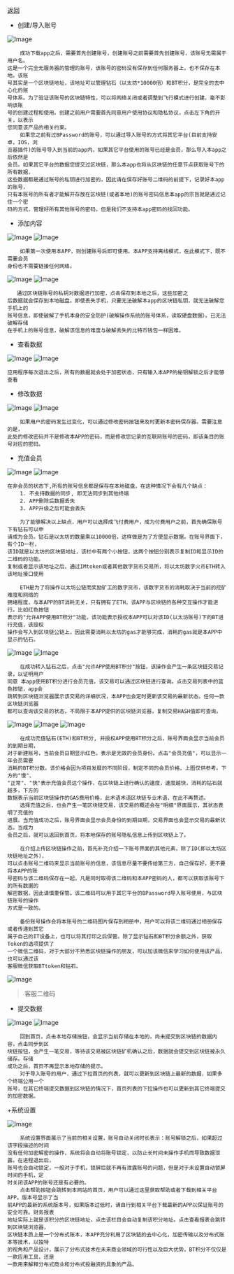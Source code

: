 [返回](./index)
 
 + 创建/导入账号
 
  ![Image](help/1_1.png)
    
    
        成功下载app之后，需要首先创建账号，创建账号之前需要首先创建账号，该账号无需属于用户名。
    这是一个完全无服务器的管理的账号，该账号的密码没有保存到任何服务器上，也不保存在本地。该账
    号其实是一个区块链地址，该地址可以管理钻石（以太坊*10000倍）和BT积分，是完全的去中心化的账
    号体系。为了验证该账号的区块链特性，可以将网络关闭或者调整到飞行模式进行创建，毫不影响该账
    号的创建过程和使用。创建之前用户需要首先同意用户使用协议和隐私协议，点击左下角的开关，以表示
    您同意该产品的相关约束。
        如果您之前有过BPassword的账号，可以通过导入账号的方式将其它平台(目前支持安卓，IOS，浏
    览器插件)的账号导入到当前的app内，如果其它平台使用的账号已经是会员，那么导入本app之后依然是
    会员。如果其它平台的数据您提交过区块链，那么本app也将从区块链的任意节点获取账号下的所有数据，
    这些数据都是通过账号的私钥进行加密的，因此请在保存好账号二维码的前提下，记录好本app的账号，
    只有本账号的所有者才能解开存放在区块链(或者本地)的账号密码信息本app的宗旨就是通过记住一个密
    码的方式，管理好所有其他账号的密码，但是我们不支持本app密码的找回功能。

+ 添加内容

![Image](help/1_2.png)  ![Image](help/1_3.png)

        如果第一次使用本APP，则创建账号后即可使用。本APP支持离线模式，在此模式下，既不需要会员
    身份也不需要链接任何网络。
    
![Image](help/1_4.png)  ![Image](help/1_7.png)

       通过区块链账号的私钥对数据进行加密，点击保存到本地之后，这些加密之
    后数据就会保存到本地磁盘。即使丢失手机，只要无法破解本app的区块链私钥，就无法破解您手机上的
    账号信息，即使破解了手机本身的安全防护(破解操作系统的账号体系，读取硬盘数据）。已无法破解存储
    在手机上的账号信息，破解该信息的难度与破解丢失的比特币钱包一样困难。

+ 查看数据

![Image](help/1_5.png)  ![Image](help/1_6.png)

    应用程序每次退出之后，所有的数据就会处于加密状态，只有输入本APP的秘钥解锁之后才能够查看

+ 修改数据
    
![Image](help/1_8.png)  ![Image](help/1_9.png)
        
        如果用户的密码发生过变化，可以通过修改密码按钮来及时更新本密码保存器。需要注意的是，
    此处的修改密码并不是修改本APP的密码，而是修改您记录的互联网账号的密码，即该条目的账号对应的密码。
    
+ 充值会员

![Image](help/1_11.png) ![Image](help/1_18.png)

    在非会员的状态下,所有的账号信息都是保存在本地磁盘，在这种情况下会有几个缺点：
        1. 不支持数据的同步, 即无法同步到其他终端
        2. APP删除后数据丢失
        3. APP升级之后可能会丢失
    
        为了能够解决以上缺点，用户可以选择成飞付费用户，成为付费用户之前，首先确保账号下有钻石可以申
    请成为会员。钻石是以太坊的数量乘以10000倍，这样做是为了方便显示数据。在账号界面下，有个ID一栏，
    该ID就是以太坊的区块链地址，该栏中有两个小按钮，这两个按钮分别表示复制ID和显示ID的二维码的功能。
    复制或者显示该地址之后，通过IMtoken或者其他数字货币交易所，将以太坊数字火币ETH转入该地址接口使用
          
        ETH是为了将操作以太坊公链而奖励矿工的数字货币，该数字货币的消耗取决于当前的挖矿难度和网络的
    拥堵程度，与本APP的BT消耗无关，只有拥有了ETH，该APP与区块链的各种交互操作才能进行。比如红色按钮
    表示的"允许APP使用BT积分"功能，该功能表示授权本APP可以对该ID(以太坊账号)下的BT进行充值，该授权
    操作会写入到区块链公链上，因此需要消耗以太坊的gas才能够完成，消耗的gas就是本APP中显示的钻石。
     
![Image](help/1_12.png)  ![Image](help/1_13.png)

        在成功转入钻石之后，点击"允许APP使用BT积分"按钮，该操作会产生一条区块链交易记录，以证明用户
    同意 本app使用BT积分进行会员充值，该交易可以通过区块链进行查询。点击交易列表中的蓝色按钮，app会
    跳转到区块链浏览器展示该交易的详细状况，本APP也会定时更新该交易的最新状态。任何一款区块链浏览器
    都可以查询该交易的状态，不局限于本APP提供的区块链浏览器，复制交易HASH值即可查询。
    
![Image](help/1_14.png)  ![Image](help/1_15.png)  ![Image](help/1_16.png)

        在成功充值钻石(ETH)和BT积分, 并授权APP使用BT积分之后，账号界面会显示当前会员的到期日期，
    对于新建账号，当前会员日期显示红色，表示是无效的会员身份。点击"会员充值"，可以显示一年会员需要
    消耗的BT积分数。该价格会因为项目发展的不同阶段，制定不同的会员价格，上图仅供参考。下方的"慢"、
    "正常"、"快"表示充值会员这个操作，在区块链上进行确认的速度，速度越快，消耗的钻石就越多，下方的
    数据表示当前区块链操作的GAS费用价格，此术语术语区块链专业术语，在此不再赘述。
        选择充值之后，也会产生一笔区块链交易，该交易的概述会在"明细"界面展示，其状态表明了充值的
    进展。当充值成功之后，账号界面会显示会员身份的到期日期，交易界面也会显示交易的最新状态。当成为
    会员之后，就可以返回到首页，将本地保存的账号隐私信息上传到区块链上了。
    
        在介绍上传区块链操作之前，首先补充介绍一下账号界面的其他元素，除了ID(即以太坊区块链地址之外)，
    可以点击账号二维码来显示当前账号的信息，该信息尽量不要传给第三方，自己保存好，更不要将本APP的账
    号密码与该二维码保存在一起，凡是同时取得该二维码和本APP密码的人，都可以获取该账号下的所有数据的
    解密数据，因此请慎重保管。该二维码可以用于其它平台的BPassword导入账号使用，与区块链账号的操作
    方式是一致的。
    
        备份账号操作会将本账号的二维码图片保存到相册中，用户可以将该二维码通过相册保存或者传递到其它
    属于自己的IT设备上，也可以将其打印之后保管。除了显示钻石和BT积分余额之外，获取Token的选项提供了
    一个微信二维码，对于大部分不熟悉区块链操作的朋友，可以加该微信来学习如何使用该产品，也可以通过该
    客服微信获取BTtoken和钻石。
     
 ![Image](./wechatQR.jpeg)

>客服二维码

+ 提交数据

![Image](help/1_10.png)  ![Image](help/1_19.png)  
    
        回到首页，点击本地存储按钮，会显示当前存储在本地的，尚未提交到区块链的数据内容，点击同步到区
    块链按钮，会产生一笔交易，等待该交易被区块链矿机确认之后，数据就会提交到区块链被永久储存。存储
    成功之后，首页不再显示本地存储的提示。
        对于导入账号的用户，通过下拉首页的列表，就可以更新到区块链上最新的数据，如果多个终端公用一个
    账号，在其它终端提交数据到区块链的情况下，首页列表的下拉操作也可以更新到其它终端提交的加密数据。

+系统设置

![Image](help/1_20.png)
    
        系统设置界面展示了当前的相关设置，账号自动关闭时长表示：账号解锁之后，如果超过该字段描述的时间
    没有任何加密解密的操作，系统将会自动将账号锁定，以防止长时间未操作手机而导致数据泄露。在进程退出后，
    账号也会自动锁定，一般对于手机，锁屏后就不再有泄露账号的问题，但是对于未设置自动锁屏时间的手机，定
    时关闭该APP的账号还是有必要的。
        点击帮助按钮会跳转到本网站的首页，用户可以通过这里获取帮助或者下载到相关平台APP。版本号显示了当
    前APP的最新的系统版本号，如果版本过低时，请自行到相关平台下载最新的APP以保证账号的安全可靠。财务报表
    地址实际上就是该积分的区块链地址，点击该栏目会自动复制该积分地址。点击查看报表会跳转到区块链浏览器，
    区块链本质上是一个分布式账本，本APP充分利用了区块链的去中心化，加密传输以及分布式账本等技术，以独特
    的视角和产品设计，展示了分布式技术在未来商业领域的可行性以及巨大优势，BT积分不仅仅是一款应用工具，还是
    一款用来解释分布式商业和分布式投融资的具象的产品。
